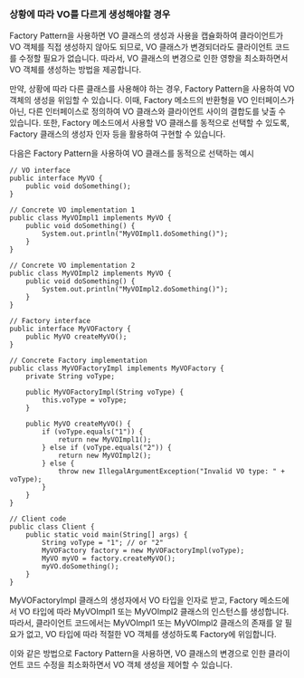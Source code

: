 ### 상황에 따라 VO를 다르게 생성해야할 경우


Factory Pattern을 사용하면 VO 클래스의 생성과 사용을 캡슐화하여 클라이언트가 VO 객체를 직접 생성하지 않아도 되므로, VO 클래스가 변경되더라도 클라이언트 코드를 수정할 필요가 없습니다. 따라서, VO 클래스의 변경으로 인한 영향을 최소화하면서 VO 객체를 생성하는 방법을 제공합니다.


만약, 상황에 따라 다른 클래스를 사용해야 하는 경우, Factory Pattern을 사용하여 VO 객체의 생성을 위임할 수 있습니다. 이때, Factory 메소드의 반환형을 VO 인터페이스가 아닌, 다른 인터페이스로 정의하여 VO 클래스와 클라이언트 사이의 결합도를 낮출 수 있습니다. 또한, Factory 메소드에서 사용할 VO 클래스를 동적으로 선택할 수 있도록, Factory 클래스의 생성자 인자 등을 활용하여 구현할 수 있습니다.


다음은 Factory Pattern을 사용하여 VO 클래스를 동적으로 선택하는 예시

```
// VO interface
public interface MyVO {
    public void doSomething();
}

// Concrete VO implementation 1
public class MyVOImpl1 implements MyVO {
    public void doSomething() {
        System.out.println("MyVOImpl1.doSomething()");
    }
}

// Concrete VO implementation 2
public class MyVOImpl2 implements MyVO {
    public void doSomething() {
        System.out.println("MyVOImpl2.doSomething()");
    }
}

// Factory interface
public interface MyVOFactory {
    public MyVO createMyVO();
}

// Concrete Factory implementation
public class MyVOFactoryImpl implements MyVOFactory {
    private String voType;

    public MyVOFactoryImpl(String voType) {
        this.voType = voType;
    }

    public MyVO createMyVO() {
        if (voType.equals("1")) {
            return new MyVOImpl1();
        } else if (voType.equals("2")) {
            return new MyVOImpl2();
        } else {
            throw new IllegalArgumentException("Invalid VO type: " + voType);
        }
    }
}

// Client code
public class Client {
    public static void main(String[] args) {
        String voType = "1"; // or "2"
        MyVOFactory factory = new MyVOFactoryImpl(voType);
        MyVO myVO = factory.createMyVO();
        myVO.doSomething();
    }
}
```

MyVOFactoryImpl 클래스의 생성자에서 VO 타입을 인자로 받고, Factory 메소드에서 VO 타입에 따라 MyVOImpl1 또는 MyVOImpl2 클래스의 인스턴스를 생성합니다. 따라서, 클라이언트 코드에서는 MyVOImpl1 또는 MyVOImpl2 클래스의 존재를 알 필요가 없고, VO 타입에 따라 적절한 VO 객체를 생성하도록 Factory에 위임합니다.


이와 같은 방법으로 Factory Pattern을 사용하면, VO 클래스의 변경으로 인한 클라이언트 코드 수정을 최소화하면서 VO 객체 생성을 제어할 수 있습니다.

